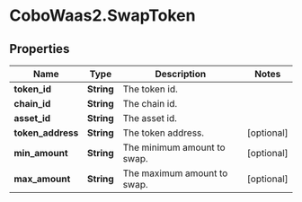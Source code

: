 # CoboWaas2.SwapToken

## Properties

Name | Type | Description | Notes
------------ | ------------- | ------------- | -------------
**token_id** | **String** | The token id. | 
**chain_id** | **String** | The chain id. | 
**asset_id** | **String** | The asset id. | 
**token_address** | **String** | The token address. | [optional] 
**min_amount** | **String** | The minimum amount to swap. | [optional] 
**max_amount** | **String** | The maximum amount to swap. | [optional] 


